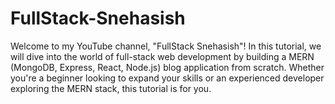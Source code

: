 # FullStack-Snehasish
Welcome to my YouTube channel, "FullStack Snehasish"! In this tutorial, we will dive into the world of full-stack web development by building a MERN (MongoDB, Express, React, Node.js) blog application from scratch. Whether you're a beginner looking to expand your skills or an experienced developer exploring the MERN stack, this tutorial is for you.
